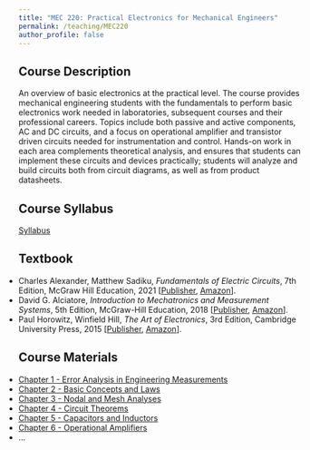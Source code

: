 ```yaml
---
title: "MEC 220: Practical Electronics for Mechanical Engineers"
permalink: /teaching/MEC220
author_profile: false
---
```


## Course Description
An overview of basic electronics at the practical level. The course provides mechanical engineering students with the fundamentals to perform basic electronics work needed in laboratories, subsequent courses and their professional careers. Topics include both passive and active components, AC and DC circuits, and a focus on operational amplifier and transistor driven circuits needed for instrumentation and control. Hands-on work in each area complements theoretical analysis, and ensures that students can implement these circuits and devices practically; students will analyze and build circuits both from circuit diagrams, as well as from product datasheets.

## Course Syllabus
[Syllabus](https://aminfakhari.github.io/_pages/teaching/MEC220/MEC220_Syllabus_Spring2024.pdf)

## Textbook
<ul style="margin-left: 0; padding-left: 0; list-style-type: disc;">
    <li>
        Charles Alexander, Matthew Sadiku, <i>Fundamentals of Electric Circuits</i>, 7th Edition, McGraw Hill Education, 2021
		[<a href="https://www.mheducation.com/highered/product/fundamentals-electric-circuits-alexander-sadiku/M9781260226409.html" target="_blank"><u>Publisher</u></a>,
        <a href="https://www.amazon.com/Fundamentals-Electric-Circuits-Charles-Alexander-dp-1260226409/dp/1260226409" target="_blank"><u>Amazon</u></a>].
    </li>
	<li>
        David G. Alciatore, <i>Introduction to Mechatronics and Measurement Systems</i>, 5th Edition, McGraw-Hill Education, 2018
        [<a href="https://www.mheducation.com/highered/product/1259892344.html" target="_blank"><u>Publisher</u></a>,
        <a href="https://www.amazon.com/Introduction-Mechatronics-Measurement-Systems-5Th/dp/1260085198/" target="_blank"><u>Amazon</u></a>].
    </li>
	<li>
        Paul Horowitz, Winfield Hill, <i>The Art of Electronics</i>, 3rd Edition, Cambridge University Press, 2015
        [<a href="https://www.cambridge.org/us/universitypress/subjects/physics/electronics-physicists/art-electronics-3rd-edition" target="_blank"><u>Publisher</u></a>,
        <a href="https://www.amazon.com/Art-Electronics-Paul-Horowitz/dp/0521809266" target="_blank"><u>Amazon</u></a>].
    </li>
</ul>

## Course Materials
<ul style="margin-left: 0; padding-left: 0; list-style-type: disc;">
    <li><a href="https://aminfakhari.github.io/_pages/teaching/MEC220/Chapter_1_-_Error_Analysis_in_Engineering_Measurements.pdf">Chapter 1 - Error Analysis in Engineering Measurements</a></li>
    <li><a href="https://aminfakhari.github.io/_pages/teaching/MEC220/Chapter_2_-_Basic_Concepts_and_Laws.pdf">Chapter 2 - Basic Concepts and Laws</a></li>
    <li><a href="https://aminfakhari.github.io/_pages/teaching/MEC220/Chapter_3_-_Nodal_and_Mesh_Analyses.pdf">Chapter 3 - Nodal and Mesh Analyses</a></li>
    <li><a href="https://aminfakhari.github.io/_pages/teaching/MEC220/Chapter_4_-_Circuit_Theorems.pdf">Chapter 4 - Circuit Theorems</a></li>
    <li><a href="https://aminfakhari.github.io/_pages/teaching/MEC220/Chapter_5_-_Capacitors_and_Inductors.pdf">Chapter 5 - Capacitors and Inductors</a></li>
    <li><a href="https://aminfakhari.github.io/_pages/teaching/MEC220/Chapter_6_-_Operational_Amplifiers.pdf">Chapter 6 - Operational Amplifiers</a></li>
    <li>...</li>
</ul>